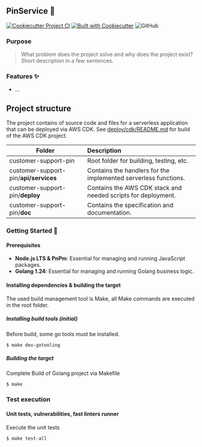 ## PinService 🌟

[![Cookiecutter Project CI](https://github.com/torenken/customer-support-pin/actions/workflows/ci.yml/badge.svg)](https://github.com/torenken/customer-support-pin/actions/workflows/ci.yml)
[![Built with Cookiecutter](https://img.shields.io/badge/built%20with-Cookiecutter-ff69b4.svg?logo=cookiecutter)](https://github.com/torenken/customer-support-pin/)
![GitHub](https://img.shields.io/badge/license-MIT-blue)

### Purpose
> What problem does the project solve and why does the project exist? Short description in a few sentences.

### Features ✨

- ...

## Project structure
The project contains of source code and files for a serverless application that can be deployed via AWS CDK.
See [deploy/cdk/README.md](deploy/cdk/README.md) for build of the AWS CDK project.

| Folder                                         | Description                                                     |
|------------------------------------------------|:----------------------------------------------------------------|
| customer-support-pin                  | Root folder for building, testing, etc.                         |
| customer-support-pin/**api/services** | Contains the handlers for the implemented serverless functions. |
| customer-support-pin/**deploy**       | Contains the AWS CDK stack and needed scripts for deployment.   |
| customer-support-pin/**doc**          | Contains the specification and documentation.                   |

### Getting Started 🏁

#### Prerequisites

- **Node.js LTS & PnPm**: Essential for managing and running JavaScript packages.
- **Golang 1.24**: Essential for managing and running Golang business logic.

#### Installing dependencies & building the target
The used build management tool is Make, all Make commands are executed in the root folder.

##### Installing build tools (initial)
Before build, some go tools must be installed.
```shell
$ make dev-gotooling
```

##### Building the target
Complete Build of Golang project via Makefile
```shell
$ make
```

### Test execution
#### Unit tests, vulnerabilities, fast linters runner
Execute the unit tests
```shell
$ make test-all
```

